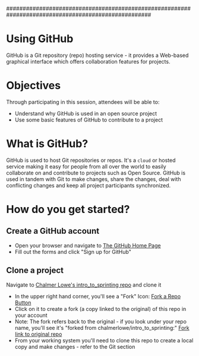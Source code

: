 ####################################################################################################
# Using GitHub
GitHub is a Git repository (repo) hosting service - it provides a Web-based graphical interface
which offers collaboration features for projects.

# Objectives
Through participating in this session, attendees will be able to:
* Understand why GitHub is used in an open source project
* Use some basic features of GitHub to contribute to a project

# What is GitHub?
GitHub is used to host Git repositories or repos.  It's a `cloud` or hosted service making it
easy for people from all over the world to easily collaborate on and contribute to projects
such as Open Source.  GitHub is used in tandem with Git to make changes, share the changes,
deal with conflicting changes and keep all project participants synchronized.

# How do you get started?
## Create a GitHub account
* Open your browser and navigate to [The GitHub Home Page](https://github.com/)
* Fill out the forms and click "Sign up for GitHub"

## Clone a project
Navigate to [Chalmer Lowe's intro_to_sprinting repo](https://github.com/chalmerlowe/intro_to_sprinting/) and clone it
* In the upper right hand corner, you'll see a "Fork" Icon:
[Fork a Repo Button](images/fork-repo-icon.png)
* Click on it to create a fork (a copy linked to the original) of this repo in your account
* Note:  The fork refers back to the original - if you look under your repo name, you'll see
it's "forked from chalmerlowe/intro_to_sprinting:"
[Fork link to original repo](images/fork-repo-link.png)
* From your working system you'll need to clone this repo to create a local copy and make changes - refer to the Git section


